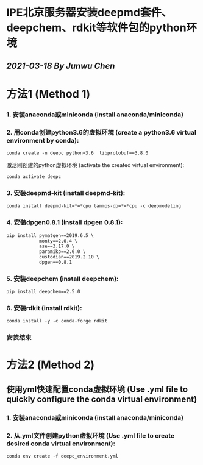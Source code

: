# IPE北京服务器安装deepmd套件、deepchem、rdkit等软件包的python环境
## *2021-03-18 By Junwu Chen*

# 方法1 (Method 1)

### 1. 安装anaconda或miniconda (install anaconda/miniconda)

### 2. 用conda创建python3.6的虚拟环境 (create a python3.6 virtual environment by conda):
```
conda create -n deepc python=3.6  libprotobuf==3.8.0
```
激活刚创建的python虚拟环境 (activate the created virtual environment):
```
conda activate deepc
```
### 3. 安装deepmd-kit (install deepmd-kit):
```
conda install deepmd-kit=*=*cpu lammps-dp=*=*cpu -c deepmodeling
```
### 4. 安装dpgen0.8.1 (install dpgen 0.8.1):
```
pip install pymatgen==2019.6.5 \
            monty==2.0.4 \
            ase==3.17.0 \
            paramiko==2.6.0 \
            custodian==2019.2.10 \
            dpgen==0.8.1
```
### 5. 安装deepchem (install deepchem):
```
pip install deepchem==2.5.0
```
### 6. 安装rdkit (install rdkit):
```
conda install -y -c conda-forge rdkit
```
### 安装结束

# 方法2 (Method 2)
## 使用yml快速配置conda虚拟环境 (Use .yml file to quickly configure the conda virtual environment)
### 1. 安装anaconda或miniconda (install anaconda/miniconda)

### 2. 从.yml文件创建python虚拟环境 (Use .yml file to create desired conda virtual environment):
```
conda env create -f deepc_environment.yml
```
